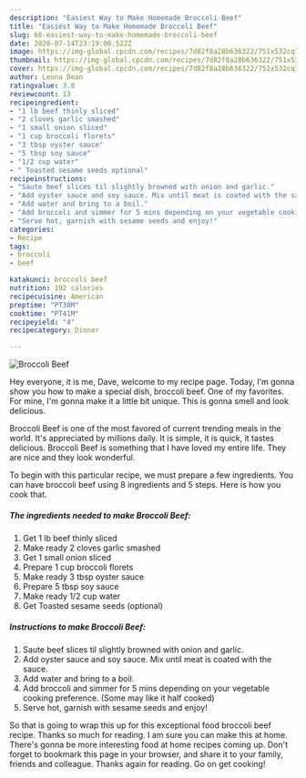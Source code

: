 ```yaml
---
description: "Easiest Way to Make Homemade Broccoli Beef"
title: "Easiest Way to Make Homemade Broccoli Beef"
slug: 66-easiest-way-to-make-homemade-broccoli-beef
date: 2020-07-14T23:19:00.522Z
image: https://img-global.cpcdn.com/recipes/7d82f8a28b636322/751x532cq70/broccoli-beef-recipe-main-photo.jpg
thumbnail: https://img-global.cpcdn.com/recipes/7d82f8a28b636322/751x532cq70/broccoli-beef-recipe-main-photo.jpg
cover: https://img-global.cpcdn.com/recipes/7d82f8a28b636322/751x532cq70/broccoli-beef-recipe-main-photo.jpg
author: Leona Dean
ratingvalue: 3.8
reviewcount: 13
recipeingredient:
- "1 lb beef thinly sliced"
- "2 cloves garlic smashed"
- "1 small onion sliced"
- "1 cup broccoli florets"
- "3 tbsp oyster sauce"
- "5 tbsp soy sauce"
- "1/2 cup water"
- " Toasted sesame seeds optional"
recipeinstructions:
- "Saute beef slices til slightly browned with onion and garlic."
- "Add oyster sauce and soy sauce. Mix until meat is coated with the sauce."
- "Add water and bring to a boil."
- "Add broccoli and simmer for 5 mins depending on your vegetable cooking preference. (Some may like it half cooked)"
- "Serve hot, garnish with sesame seeds and enjoy!"
categories:
- Recipe
tags:
- broccoli
- beef

katakunci: broccoli beef 
nutrition: 192 calories
recipecuisine: American
preptime: "PT30M"
cooktime: "PT41M"
recipeyield: "4"
recipecategory: Dinner

---
```



![Broccoli Beef](https://img-global.cpcdn.com/recipes/7d82f8a28b636322/751x532cq70/broccoli-beef-recipe-main-photo.jpg)

Hey everyone, it is me, Dave, welcome to my recipe page. Today, I'm gonna show you how to make a special dish, broccoli beef. One of my favorites. For mine, I'm gonna make it a little bit unique. This is gonna smell and look delicious.



Broccoli Beef is one of the most favored of current trending meals in the world. It's appreciated by millions daily. It is simple, it is quick, it tastes delicious. Broccoli Beef is something that I have loved my entire life. They are nice and they look wonderful.


To begin with this particular recipe, we must prepare a few ingredients. You can have broccoli beef using 8 ingredients and 5 steps. Here is how you cook that.

<!--inarticleads1-->

##### The ingredients needed to make Broccoli Beef:

1. Get 1 lb beef thinly sliced
1. Make ready 2 cloves garlic smashed
1. Get 1 small onion sliced
1. Prepare 1 cup broccoli florets
1. Make ready 3 tbsp oyster sauce
1. Prepare 5 tbsp soy sauce
1. Make ready 1/2 cup water
1. Get  Toasted sesame seeds (optional)




<!--inarticleads2-->

##### Instructions to make Broccoli Beef:

1. Saute beef slices til slightly browned with onion and garlic.
1. Add oyster sauce and soy sauce. Mix until meat is coated with the sauce.
1. Add water and bring to a boil.
1. Add broccoli and simmer for 5 mins depending on your vegetable cooking preference. (Some may like it half cooked)
1. Serve hot, garnish with sesame seeds and enjoy!




So that is going to wrap this up for this exceptional food broccoli beef recipe. Thanks so much for reading. I am sure you can make this at home. There's gonna be more interesting food at home recipes coming up. Don't forget to bookmark this page in your browser, and share it to your family, friends and colleague. Thanks again for reading. Go on get cooking!
